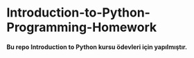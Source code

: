 # Introduction-to-Python-Programming-Homework

#### Bu repo Introduction to Python kursu ödevleri için yapılmıştır.
 
